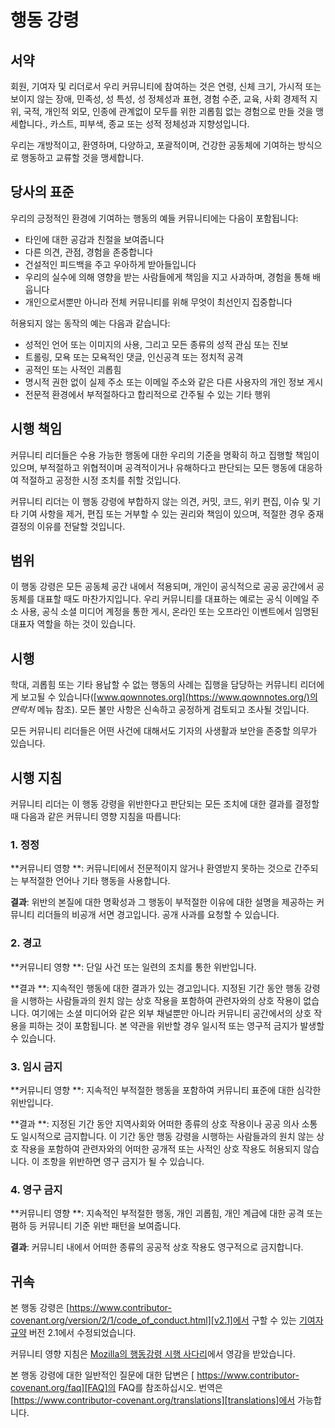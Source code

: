 # 행동 강령

## 서약

회원, 기여자 및 리더로서 우리 커뮤니티에 참여하는 것은 연령, 신체 크기, 가시적 또는 보이지 않는 장애, 민족성, 성 특성, 성 정체성과 표현, 경험 수준, 교육, 사회 경제적 지위, 국적, 개인적 외모, 인종에 관계없이 모두를 위한 괴롭힘 없는 경험으로 만들 것을 맹세합니다., 카스트, 피부색, 종교 또는 성적 정체성과 지향성입니다.

우리는 개방적이고, 환영하며, 다양하고, 포괄적이며, 건강한 공동체에 기여하는 방식으로 행동하고 교류할 것을 맹세합니다.

## 당사의 표준

우리의 긍정적인 환경에 기여하는 행동의 예들 커뮤니티에는 다음이 포함됩니다:

* 타인에 대한 공감과 친절을 보여줍니다
* 다른 의견, 관점, 경험을 존중합니다
* 건설적인 피드백을 주고 우아하게 받아들입니다
* 우리의 실수에 의해 영향을 받는 사람들에게 책임을 지고 사과하며, 경험을 통해 배웁니다
* 개인으로서뿐만 아니라 전체 커뮤니티를 위해 무엇이 최선인지 집중합니다

허용되지 않는 동작의 예는 다음과 같습니다:

* 성적인 언어 또는 이미지의 사용, 그리고 모든 종류의 성적 관심 또는 진보
* 트롤링, 모욕 또는 모욕적인 댓글, 인신공격 또는 정치적 공격
* 공적인 또는 사적인 괴롭힘
* 명시적 권한 없이 실제 주소 또는 이메일 주소와 같은 다른 사용자의 개인 정보 게시
* 전문적 환경에서 부적절하다고 합리적으로 간주될 수 있는 기타 행위

## 시행 책임

커뮤니티 리더들은 수용 가능한 행동에 대한 우리의 기준을 명확히 하고 집행할 책임이 있으며, 부적절하고 위협적이며 공격적이거나 유해하다고 판단되는 모든 행동에 대응하여 적절하고 공정한 시정 조치를 취할 것입니다.

커뮤니티 리더는 이 행동 강령에 부합하지 않는 의견, 커밋, 코드, 위키 편집, 이슈 및 기타 기여 사항을 제거, 편집 또는 거부할 수 있는 권리와 책임이 있으며, 적절한 경우 중재 결정의 이유를 전달할 것입니다.

## 범위

이 행동 강령은 모든 공동체 공간 내에서 적용되며, 개인이 공식적으로 공공 공간에서 공동체를 대표할 때도 마찬가지입니다. 우리 커뮤니티를 대표하는 예로는 공식 이메일 주소 사용, 공식 소셜 미디어 계정을 통한 게시, 온라인 또는 오프라인 이벤트에서 임명된 대표자 역할을 하는 것이 있습니다.

## 시행

학대, 괴롭힘 또는 기타 용납할 수 없는 행동의 사례는 집행을 담당하는 커뮤니티 리더에게 보고될 수 있습니다([www.qownnotes.org](https://www.qownnotes.org/)의 *연락처* 메뉴 참조). 모든 불만 사항은 신속하고 공정하게 검토되고 조사될 것입니다.

모든 커뮤니티 리더들은 어떤 사건에 대해서도 기자의 사생활과 보안을 존중할 의무가 있습니다.

## 시행 지침

커뮤니티 리더는 이 행동 강령을 위반한다고 판단되는 모든 조치에 대한 결과를 결정할 때 다음과 같은 커뮤니티 영향 지침을 따릅니다:

### 1. 정정

**커뮤니티 영향 **: 커뮤니티에서 전문적이지 않거나 환영받지 못하는 것으로 간주되는 부적절한 언어나 기타 행동을 사용합니다.

**결과**: 위반의 본질에 대한 명확성과 그 행동이 부적절한 이유에 대한 설명을 제공하는 커뮤니티 리더들의 비공개 서면 경고입니다. 공개 사과를 요청할 수 있습니다.

### 2. 경고

**커뮤니티 영향 **: 단일 사건 또는 일련의 조치를 통한 위반입니다.

**결과 **: 지속적인 행동에 대한 결과가 있는 경고입니다. 지정된 기간 동안 행동 강령을 시행하는 사람들과의 원치 않는 상호 작용을 포함하여 관련자와의 상호 작용이 없습니다. 여기에는 소셜 미디어와 같은 외부 채널뿐만 아니라 커뮤니티 공간에서의 상호 작용을 피하는 것이 포함됩니다. 본 약관을 위반할 경우 일시적 또는 영구적 금지가 발생할 수 있습니다.

### 3. 임시 금지

**커뮤니티 영향 **: 지속적인 부적절한 행동을 포함하여 커뮤니티 표준에 대한 심각한 위반입니다.

**결과 **: 지정된 기간 동안 지역사회와 어떠한 종류의 상호 작용이나 공공 의사 소통도 일시적으로 금지합니다. 이 기간 동안 행동 강령을 시행하는 사람들과의 원치 않는 상호 작용을 포함하여 관련자와의 어떠한 공개적 또는 사적인 상호 작용도 허용되지 않습니다. 이 조항을 위반하면 영구 금지가 될 수 있습니다.

### 4. 영구 금지

**커뮤니티 영향 **: 지속적인 부적절한 행동, 개인 괴롭힘, 개인 계급에 대한 공격 또는 폄하 등 커뮤니티 기준 위반 패턴을 보여줍니다.

**결과**: 커뮤니티 내에서 어떠한 종류의 공공적 상호 작용도 영구적으로 금지합니다.

## 귀속

본 행동 강령은 [https://www.contributor-covenant.org/version/2/1/code_of_conduct.html][v2.1]에서 구할 수 있는 [기여자 규약][homepage] 버전 2.1에서 수정되었습니다.

커뮤니티 영향 지침은 [Mozilla의 행동강령 시행 사다리][Mozilla CoC]에서 영감을 받았습니다.

본 행동 강령에 대한 일반적인 질문에 대한 답변은 [ https://www.contributor-covenant.org/faq][FAQ]의 FAQ를 참조하십시오. 번역은 [https://www.contributor-covenant.org/translations][translations]에서 가능합니다.

[homepage]: https://www.contributor-covenant.org
[v2.1]: https://www.contributor-covenant.org/version/2/1/code_of_conduct.html
[Mozilla CoC]: https://github.com/mozilla/diversity
[FAQ]: https://www.contributor-covenant.org/faq
[translations]: https://www.contributor-covenant.org/translations

